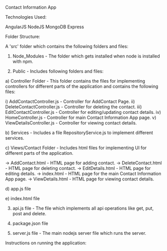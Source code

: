 Contact Information App

Technologies Used:

AngularJS
NodeJS
MongoDB
Express

Folder Structure:

A 'src' folder which contains the following folders and files:

1) Node_Modules - The folder which gets installed when node is installed with npm.

2) Public - Includes following folders and files:

a) Controller Folder - This folder contains the files for implementing controllers for different parts of the application and contains the following files:

i) AddContactController.js - Controller for AddContact Page.
ii) DeleteContactController.js - Controller for deleting the contact.
iii) EditContactController.js - Controller for editing/updating contact details.
iv) HomeController.js - Controller for main Contact Information App page.
v) ViewDetailsController.js - Controller for viewing contact details.

b) Services - Includes a file RepositoryService.js to implement different services.

c) Views/Contact Folder - Includes html files for implementing UI for different parts of the application.

-> AddContact.html - HTML page for adding contact.
-> DeleteContact.html - HTML page for deleting contact.
-> EditDetails.html - HTML page for editing details.
-> index.html - HTML page for the main Contact Information App page.
-> ViewDetails.html - HTML page for viewing contact details.
 
d) app.js file

e) index.html file

3) api.js file - The file which implements all api operations like get, put, post and delete.

4) package.json file

5) server.js file - The main nodejs server file which runs the server.


Instructions on running the application:

